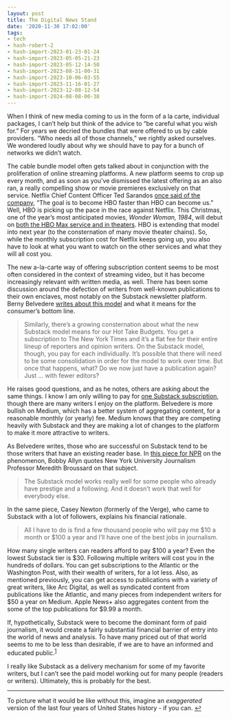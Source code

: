 ```yaml
---
layout: post
title: The Digital News Stand
date: '2020-11-30 17:02:00'
tags:
- tech
- hash-robert-2
- hash-import-2023-01-23-01-24
- hash-import-2023-05-05-21-23
- hash-import-2023-05-12-14-50
- hash-import-2023-08-31-00-31
- hash-import-2023-10-06-03-55
- hash-import-2023-11-16-01-27
- hash-import-2023-12-08-12-54
- hash-import-2024-08-08-00-38
---
```


When I think of new media coming to us in the form of a la carte, individual packages, I can’t help but think of the advice to “be careful what you wish for.” For years we decried the bundles that were offered to us by cable providers. “Who needs all of those channels,” we rightly asked ourselves. We wondered loudly about why we should have to pay for a bunch of networks we didn’t watch.

The cable bundle model often gets talked about in conjunction with the proliferation of online streaming platforms. A new platform seems to crop up every month, and as soon as you’ve dismissed the latest offering as an also ran, a really compelling show or movie premieres exclusively on that service. Netflix Chief Content Officer Ted Sarandos [once said of the company](https://www.gq.com/story/netflix-founder-reed-hastings-house-of-cards-arrested-development), “The goal is to become HBO faster than HBO can become us.” Well, HBO is picking up the pace in the race against Netflix. This Christmas, one of the year’s most anticipated movies, _Wonder Woman, 1984_, will debut on [both the HBO Max service and in theaters](https://www.cnn.com/2020/11/18/media/wonder-woman-1984-hbo-max/index.html). HBO is extending that model into next year (to the consternation of many movie theater chains). So, while the monthly subscription cost for Netflix keeps going up, you also have to look at what you want to watch on the other services and what they will all cost you.

The new a-la-carte way of offering subscription content seems to be most often considered in the context of streaming video, but it has become increasingly relevant with written media, as well. There has been some discussion around the defection of writers from well-known publications to their own enclaves, most notably on the Substack newsletter platform. Berny Belvedere [writes about this model](https://link.medium.com/qEamD0WrNbb) and what it means for the consumer’s bottom line.

> Similarly, there’s a growing consternation about what the new Substack model means for our Hot Take Budgets. You get a subscription to The New York Times and it’s a flat fee for their entire lineup of reporters and opinion writers. On the Substack model, though, you pay for each individually. It’s possible that there will need to be some consolidation in order for the model to work over time. But once that happens, what? Do we now just have a publication again? Just … with fewer editors?

He raises good questions, and as he notes, others are asking about the same things. I know I am only willing to pay for [one Substack subscription](https://opus.substack.com/), though there are many writers I enjoy on the platform. Belvedere is more bullish on Medium, which has a better system of aggregating content, for a reasonable monthly (or yearly) fee. Medium knows that they are competing heavily with Substack and they are making a lot of changes to the platform to make it more attractive to writers.

As Belvedere writes, those who are successful on Substack tend to be those writers that have an existing reader base. In [this piece for NPR](https://text.npr.org/941020719) on the phenomenon, Bobby Allyn quotes New York University Journalism Professor Meredith Broussard on that subject.

> The Substack model works really well for some people who already have prestige and a following. And it doesn’t work that well for everybody else.

In the same piece, Casey Newton (formerly of the Verge), who came to Substack with a lot of followers, explains his financial rationale.

> All I have to do is find a few thousand people who will pay me $10 a month or $100 a year and I’ll have one of the best jobs in journalism.

How many single writers can readers afford to pay $100 a year? Even the lowest Substack tier is $30. Following multiple writers will cost you in the hundreds of dollars. You can get subscriptions to the Atlantic or the Washington Post, with their wealth of writers, for a lot less. Also, as mentioned previously, you can get access to publications with a variety of great writers, like Arc Digital, as well as syndicated content from publications like the Atlantic, and many pieces from independent writers for $50 a year on Medium. Apple News+ also aggregates content from the some of the top publications for $9.99 a month.

If, hypothetically, Substack were to become the dominant form of paid journalism, it would create a fairly substantial financial barrier of entry into the world of news and analysis. To have many priced out of that world seems to me to be less than desirable, if we are to have an informed and educated public.<sup><a href="#fn1-3776">1</a></sup>

I really like Substack as a delivery mechanism for some of my favorite writers, but I can’t see the paid model working out for many people (readers or writers). Ultimately, this is probably for the best.

* * *

To picture what it would be like without this, imagine an _exaggerated_ version of the last four years of United States history - if you can. [↩︎](#fnr1-3776)


